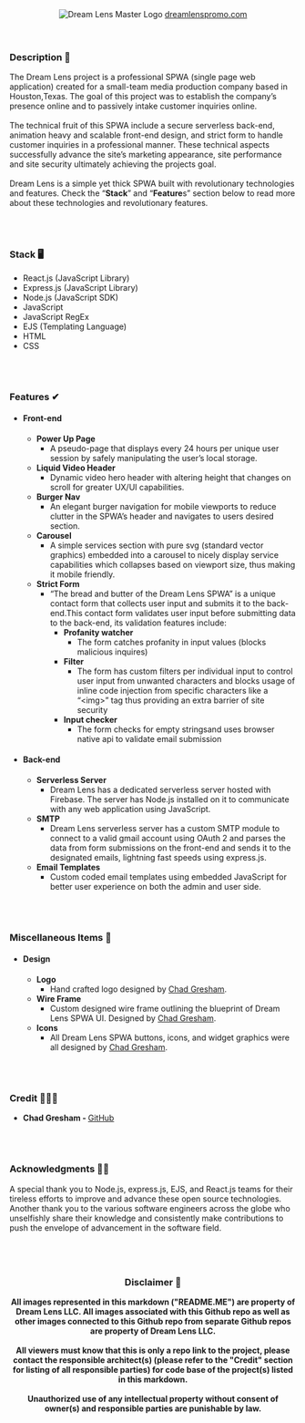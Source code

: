 <div align="center">
                
  <img src="https://raw.githubusercontent.com/xero-one/dream-lens-llc-link/master/assets/dream-lens-logo-id.svg" alt="Dream Lens Master Logo" style="max-width:50%;">
  <a href="https://dream-lens.web.app/">dreamlenspromo.com</a>
            </div>
            <br>
            <br>
            <h3>Description 📖</h3>
                <p>The Dream Lens project is a professional SPWA (single page web application) created for a small-team media production company based in Houston,Texas. The goal of this project was to establish the company’s presence online and to passively intake customer inquiries online.
<br>
<br>
                    The technical fruit of this SPWA include a secure serverless back-end, animation heavy and scalable front-end design, and strict form to handle customer inquiries in a professional manner. These technical aspects successfully advance the site’s marketing appearance, site performance and site security ultimately achieving the projects goal.
<br>
<br>
                    Dream Lens is a simple yet thick SPWA built with revolutionary technologies and features. Check the “<strong>Stack</strong>” and “<strong>Feature</strong>s” section below to read more about these technologies and revolutionary features.
                </p>
            <br>
            <br>
            <h3>Stack 🖥</h3>
            <ul>
                <li>
                    React.js (JavaScript Library)
                </li>
                <li>
                    Express.js (JavaScript Library)
                </li>
                <li>
                    Node.js (JavaScript SDK)
                </li>
                <li>
                    JavaScript
                </li>
                <li>
                    JavaScript RegEx
                </li>
                <li>
                    EJS (Templating Language)
                </li>
                <li>
                    HTML
                </li>
                <li>
                    CSS
                </li>
            </ul>
             <br>
            <br>
            <h3>
                Features ✔︎
            </h3>
            <ul>
                <li>
                    <h4>
                        Front-end
                    </h4>
                    <ul>
                        <li>
                            <div>
                                <strong>
                                    Power Up Page
                                </strong>
                            </div>
                            <ul>
                                <li>
                                    <div>
                                        A pseudo-page that displays every 24 hours per unique user session by safely manipulating the user’s local storage.
                                    </div>
                                </li>
                            </ul>
                        </li>
                    </ul>
                    <ul>
                        <li>
                            <div>
                                <strong>
                                    Liquid Video Header
                                </strong>
                            </div>
                            <ul>
                                <li>
                                    <div>
                                        Dynamic video hero header with altering height that changes on scroll for greater UX/UI capabilities.
                                    </div>
                                </li>
                            </ul>
                        </li>
                    </ul>
                    <ul>
                        <li>
                            <div>
                                <strong>
                                    Burger Nav
                                </strong>
                            </div>
                            <ul>
                                <li>
                                    <div>
                                        An elegant burger navigation for mobile viewports to reduce clutter in the SPWA’s header and navigates to users desired section.
                                    </div>
                                </li>
                            </ul>
                        </li>
                    </ul>
                    <ul>
                        <li>
                            <div>
                                <strong>
                                    Carousel
                                </strong>
                            </div>
                            <ul>
                                <li>
                                    <div>
                                        A simple services section with pure svg (standard vector graphics) embedded into a carousel to nicely display service capabilities which collapses based on viewport size, thus making it mobile friendly.
                                    </div>
                                </li>
                            </ul>
                        </li>
                    </ul>
                    <ul>
                        <li>
                            <div>
                                <strong>
                                    Strict Form
                                </strong>
                            </div>
                            <ul>
                                <li>
                                    <div>
                                        “The bread and butter of the Dream Lens SPWA” is a unique contact form that collects user input and submits it to the back-end.This contact form validates user input before submitting data to the back-end, its validation features include:
                                    </div>
                                    <ul>
                                        <li>
                                            <div>
                                                <strong>
                                                    Profanity watcher
                                                </strong>
                                            </div>
                                            <ul>
                                                <li>
                                                    <div>
                                                        The form catches profanity in input values (blocks malicious inquires)
                                                    </div>
                                                </li>
                                            </ul>
                                        </li>
                                    </ul>
                                    <ul>
                                        <li>
                                            <div>
                                                <strong>
                                                    Filter
                                                </strong>
                                            </div>
                                            <ul>
                                                <li>
                                                    <div>
                                                        The form has custom filters per individual input to control user input from unwanted characters and blocks usage of inline code injection from specific characters like a “&lt;img&gt;” tag thus providing an extra barrier of site security
                                                    </div>
                                                </li>
                                            </ul>
                                        </li>
                                    </ul>
                                    <ul>
                                        <li>
                                            <div>
                                                <strong>
                                                    Input checker
                                                </strong>
                                            </div>
                                            <ul>
                                                <li>
                                                    <div>
                                                        The form checks for empty stringsand uses browser native api to validate email submission
                                                    </div>
                                                </li>
                                            </ul>
                                        </li>
                                    </ul>
                                </li>
                            </ul>
                        </li>
                    </ul>
                </li>
                <li>
                    <h4>
                        Back-end
                    </h4>
                    <ul>
                        <li>
                            <div>
                                <strong>
                                    Serverless Server
                                </strong>
                            </div>
                            <ul>
                                <li>
                                    <div>
                                        Dream Lens has a dedicated serverless server hosted with Firebase. The server has Node.js installed on it to communicate with any web application using JavaScript.
                                    </div>
                                </li>
                            </ul>
                        </li>
                    </ul>
                    <ul>
                        <li>
                            <div>
                                <strong>
                                    SMTP
                                </strong>
                            </div>
                            <ul>
                                <li>
                                    <div>
                                        Dream Lens serverless server has a custom SMTP module to connect to a valid gmail account using OAuth 2 and parses the data from form submissions on the front-end and sends it to the designated emails, lightning fast speeds using express.js.
                                    </div>
                                </li>
                            </ul>
                        </li>
                    </ul>
                    <ul>
                        <li>
                            <div>
                                <strong>
                                    Email Templates
                                </strong>
                            </div>
                            <ul>
                                <li>
                                    <div>
                                        Custom coded email templates using embedded JavaScript for better user experience on both the admin and user side. 
                                    </div>
                                </li>
                            </ul>
                        </li>
                    </ul>
                </li>
            </ul>
            <br>
            <br>
            <h3>
                Miscellaneous Items 🎨
            </h3>
            <ul>
                <li>
                    <h4>
                        Design
                    </h4>
                    <ul>
                        <li>
                            <div>
                                <strong>
                                    Logo
                                </strong>
                            </div>
                            <ul>
                                <li>
                                    <div>
                                        Hand crafted logo designed by <a href="https://github.com/xero-one">Chad Gresham</a>.
                                    </div>
                                </li>
                            </ul>
                        </li>
                    </ul>
                    <ul>
                        <li>
                            <div>
                                <strong>
                                    Wire Frame
                                </strong>
                            </div>
                            <ul>
                                <li>
                                    <div>Custom designed wire frame outlining the blueprint of Dream Lens SPWA UI. Designed by <a href="https://github.com/xero-one">Chad Gresham</a>.
                                    </div>
                                </li>
                            </ul>
                        </li>
                    </ul>
                    <ul>
                        <li>
                            <div>
                                <strong>
                                    Icons
                                </strong>
                            </div>
                            <ul>
                                <li>
                                    <div>
                                        All Dream Lens SPWA buttons, icons, and widget graphics were all designed by <a href="https://github.com/xero-one">Chad Gresham</a>.
                                    </div>
                                </li>
                            </ul>
                        </li>
                    </ul>
                </li>
            </ul>
            <br>
            <br>
            <h3>
                Credit 👨🏽‍💻
            </h3>
            <ul>
                <li>
                    <strong>Chad Gresham - </strong><a href="https://github.com/xero-one"><strong">GitHub</strong></a>
                </li>
            </ul>
            <br>
            <br>
            <h3>
                Acknowledgments 🙏🏻
            </h3>
            <p>
                A special thank you to Node.js, express.js, EJS, and React.js teams for their tireless efforts to improve and advance these open source technologies. Another thank you to the various software engineers across the globe who unselfishly share their knowledge and consistently make contributions to push the envelope of advancement in the software field.
            </p>
            <br>
            <br>
            <div align="center">
                <h2>
                </h2>
                 <h3>
                    Disclaimer 📑
                </h3>
                <p>
                    <strong>
                        All images represented in this markdown ("README.ME") are property of Dream Lens LLC. All images associated with this Github repo as well as other images connected to this Github repo from separate Github repos are property of Dream Lens LLC.
                        <br>
                        <br>
                        All viewers must know that this is only a repo link to the project, please contact the responsible architect(s) (please refer to the "Credit" section for listing of all responsible parties) for code base of the project(s) listed in this markdown.
                        <br>
                        <br>
                        Unauthorized use of any intellectual property without consent of owner(s) and responsible parties are punishable by law.
                    </strong>
                    <br>
                    <br>
                    &zwj;
                </p>
            </div>
